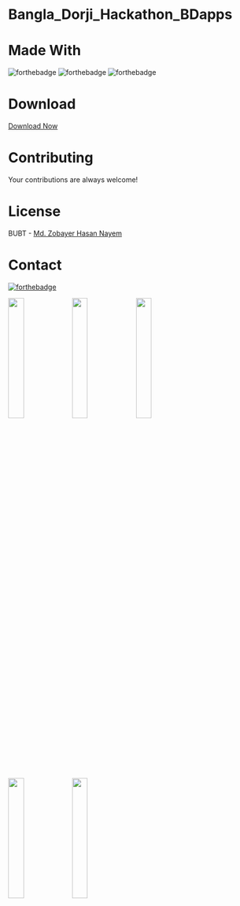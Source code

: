 # Bangla_Dorji_Hackathon_BDapps


# Made With
![forthebadge](https://img.shields.io/badge/Android_Studio-5C2D91?style=for-the-badge&logo=android%20studio&logoColor=white)
![forthebadge](https://img.shields.io/badge/Firebase-00000F?style=for-the-badge&logo=firebase&logoColor=white)
![forthebadge](https://img.shields.io/badge/Java-5C2D91?style=for-the-badge&logo=java&logoColor=white)


# Download
[Download Now](https://codeload.github.com/zobayerdev/Bangla_Dorji_Hackathon_BDapps/zip/refs/heads/main)

# Contributing
Your contributions are always welcome!

# License
BUBT - [Md. Zobayer Hasan Nayem](https://github.com/zobayerdev/)

# Contact
[![forthebadge](https://img.shields.io/badge/Gmail-D14836?style=for-the-badge&logo=gmail&logoColor=white)](https://mail.google.com/mail/?view=cm&fs=1&to=zobayer.dev@gmail.com)

<img src="https://user-images.githubusercontent.com/74914169/189492056-6313c200-3c3c-4154-9048-9bd99ec55c03.png" width=25% height=25%>
<img src="https://user-images.githubusercontent.com/74914169/189492058-d7185897-2582-4b11-a18a-62a18e92bd20.png" width=25% height=25%>
<img src="https://user-images.githubusercontent.com/74914169/189492070-3b991254-acd7-461c-bfba-0b67a858c431.png" width=25% height=25%>
<img src="https://user-images.githubusercontent.com/74914169/189492075-b2e63c47-f956-40a5-b3fa-7c2f847b7d17.png" width=25% height=25%>
<img src="https://user-images.githubusercontent.com/74914169/189492078-0730e205-4af2-4977-843b-2067c9a923bb.png" width=25% height=25%>
